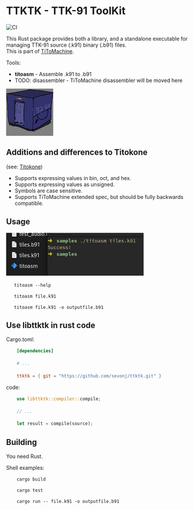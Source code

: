# TTKTK - TTK-91 ToolKit

![CI](https://github.com/sevonj/ttktk/actions/workflows/main.yml/badge.svg)

This Rust package provides both a library, and a standalone executable for managing TTK-91 source (.k91) binary (.b91) files.  
This is part of [TiToMachine](https://github.com/sevonj/titomachine).

Tools:
- **titoasm** - Assemble .k91 to .b91
-  TODO: disassembler - TiToMachine disassembler will be moved here

![img.png](docs/box.png)

## Additions and differences to Titokone
(see: [Titokone](https://www.cs.helsinki.fi/group/titokone/))
- Supports expressing values in bin, oct, and hex.
- Supports expressing values as unsigned.
- Symbols are case sensitive.
- Supports TiToMachine extended spec, but should be fully backwards compatible.

## Usage
![img.png](docs/example_command.png)
```shell
   titoasm --help
```
```shell
   titoasm file.k91
```
```shell
   titoasm file.k91 -o outputfile.b91
```

## Use libttktk in rust code
Cargo.toml:
```toml
    [dependencies]

    # ...

    ttktk = { git = "https://github.com/sevonj/ttktk.git" }
```
code:
```rust
    use libttktk::compiler::compile;

    // ...

    let result = compile(source);
```

## Building
You need Rust.

Shell examples:
```shell
    cargo build
```
```shell
    cargo test
```
```shell
    cargo run -- file.k91 -o outputfile.b91
```
